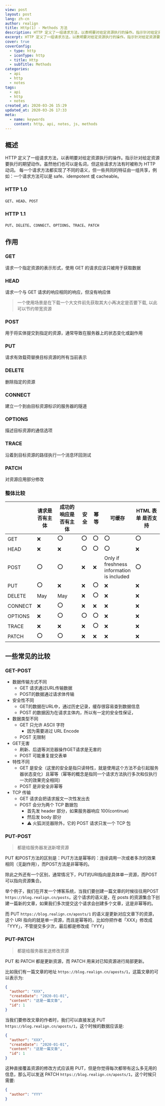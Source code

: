 ```yaml
---
view: post
layout: post
lang: zh-cn
author: realign
title: Http(1) - Methods 方法
description: HTTP 定义了一组请求方法，以表明要对给定资源执行的操作。指示针对给定资源要执行的期望动作。虽然他们也可以是名词，但这些请求方法有时被称为 HTTP 动词。每一个请求方法都实现了不同的语义，但一些共同的特征由一组共享，例如：一个请求方法可以是 safe、idempotent 或 cacheable。
excerpt: HTTP 定义了一组请求方法，以表明要对给定资源执行的操作。指示针对给定资源要执行的期望动作。虽然他们也可以是名词，但这些请求方法有时被称为 HTTP 动词。每一个请求方法都实现了不同的语义，但一些共同的特征由一组共享，例如：一个请求方法可以是 safe、idempotent 或 cacheable。
cover: true
coverConfig:
  - type: http
  - iconType: http
  - title: Http
  - subTitle: Methods
categories:
  - api
  - http
  - notes
tags:
  - api
  - http
  - notes
created_at: 2020-03-26 15:29
updated_at: 2020-03-26 17:33
meta:
  - name: keywords
    content: http, api, notes, js, methods
---
```


## 概述

HTTP 定义了一组请求方法，以表明要对给定资源执行的操作。指示针对给定资源要执行的期望动作。虽然他们也可以是名词，但这些请求方法有时被称为 HTTP 动词。
每一个请求方法都实现了不同的语义，但一些共同的特征由一组共享，例如：一个请求方法可以是 safe、idempotent 或 cacheable。

### HTTP 1.0

`GET`、`HEAD`、`POST`

### HTTP 1.1

`PUT`、`DELETE`、`CONNECT`、`OPTIONS`、`TRACE`、`PATCH`

## 作用

### GET

请求一个指定资源的表示形式，使用 GET 的请求应该只被用于获取数据

### HEAD

请求一个与 GET 请求的响应相同的响应，但没有响应体

> 一个使用场景是在下载一个大文件前先获取其大小再决定是否要下载, 以此可以节约带宽资源

### POST

用于将实体提交到指定的资源，通常导致在服务器上的状态变化或副作用

### PUT

请求有效载荷替换目标资源的所有当前表示

### DELETE

删除指定的资源

### CONNECT

建立一个到由目标资源标识的服务器的隧道

### OPTIONS

描述目标资源的通信选项

### TRACE

沿着到目标资源的路径执行一个消息环回测试

### PATCH

对资源应用部分修改

### 整体比较

|     | 请求是否有主体 | 成功的响应是否有主体 | 安全 | 幂等 | 可缓存 | HTML 表单 是否支持 |
| --- | ------------ | ---------------- | ---- | --- | ----- | ---------------- |
| GET     | ❌       | ⭕️               | ⭕️   | ⭕️ | ⭕️     | ⭕️              |
| HEAD    | ❌       | ❌               | ⭕️   | ⭕️ | ⭕️     | ❌              |
| POST    | ⭕️       | ⭕️               | ❌   | ❌ | Only if <br>freshness <br>information <br>is included | ⭕️ |
| PUT     | ⭕️       | ❌               | ❌   | ⭕️ | ❌     | ❌              |
| DELETE  | May      | May              | ❌   | ⭕️ | ❌     | ❌              |
| CONNECT | ❌       | ⭕️               | ❌   | ❌ | ❌     | ❌              |
| OPTIONS | ❌       | ⭕️               | ⭕️   | ⭕️ | ❌     | ❌              |
| TRACE   | ❌       | ❌               | ❌   | ⭕️ | ❌     | ❌              |
| PATCH   | ⭕️       | ⭕️               | ❌   | ❌ | ❌     | ❌              |

## 一些常见的比较

### GET-POST

* 数据传输方式不同
  * GET 请求通过URL传输数据
  * POST的数据通过请求体传输
* 安全性不同
  * GET的数据在URL中，通过历史记录，缓存很容易查到数据信息
  * POST 的数据因为在请求主体内，所以有一定的安全性保证，
* 数据类型不同
  * GET 只允许 ASCII 字符
    * 因为需要进过 URL Encode
  * POST 无限制
* GET无害
  * 刷新、后退等浏览器操作GET请求是无害的
  * POST 可能重复提交表单
* 特性不同
  * GET 是安全（这里的安全是指只读特性，就是使用这个方法不会引起服务器状态变化）且幂等（幂等的概念是指同一个请求方法执行多次和仅执行一次的效果完全相同）
  * POST 是非安全非幂等
* TCP 传输
  * GET 请求会把请求报文一次性发出去
  * POST 会分为两个 TCP 数据包
    * 首先发 header 部分，如果服务器响应 100(continue)
    * 然后发 body 部分
    * ⚠️ 火狐浏览器除外，它的 POST 请求只发一个 TCP 包

### PUT-POST

> 都是给服务器发送新增资源

PUT 和POST方法的区别是：PUT方法是幂等的：连续调用一次或者多次的效果相同（无副作用），而POST方法是非幂等的。

除此之外还有一个区别，通常情况下，PUT的URI指向是具体单一资源，而POST可以指向资源集合。

举个例子，我们在开发一个博客系统，当我们要创建一篇文章的时候往往用POST `https://blog.realign.cn/posts`，这个请求的语义是，在 posts 的资源集合下创建一篇新的文章，如果我们多次提交这个请求会创建多个文章，这是非幂等的。

而 PUT `https://blog.realign.cn/aposts/1` 的语义是更新对应文章下的资源，这个 URI 指向的就是单一资源，而且是幂等的，比如你把作者「XXX」修改成「YYY」，不管提交多少次，最后都是修改成「YYY」

### PUT-PATCH

> 都是给服务器发送修改资源

PUT 和 PATCH 都是更新资源，而 PATCH 用来对已知资源进行局部更新。

比如我们有一篇文章的地址  `https://blog.realign.cn/aposts/1`，这篇文章的可以表示为:

```json
{
  "author": "XXX",
  "createDate": "2020-01-01",
  "content": "这是一篇文章",
  "id": 1
}
```

当我们要修改文章的作者时，我们可以直接发送 PUT `https://blog.realign.cn/aposts/1`，这个时候的数据应该是:

```json
{
  "author": "XXX",
  "createDate": "2020-01-01",
  "content": "这是一篇文章",
  "id": 1
}
```

这种直接覆盖资源的修改方式应该用 PUT，但是你觉得每次都带有这么多无用的信息，那么可以发送 PATCH `https://blog.realign.cn/aposts/1`，这个时候只需要:

```json
{
  "author": "YYY"
}
```

